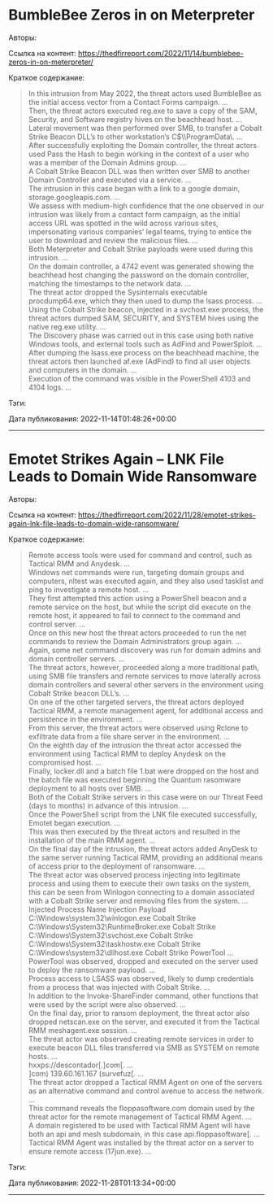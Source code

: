 # BumbleBee Zeros in on Meterpreter

Авторы: 


Ссылка на контент: 
https://thedfirreport.com/2022/11/14/bumblebee-zeros-in-on-meterpreter/

Краткое содержание: 

<blockquote>
In this intrusion from May 2022, the threat actors used BumbleBee as the initial access vector from a Contact Forms campaign.   ...   <br>Then, the threat actors executed reg.exe to save a copy of the SAM, Security, and Software registry hives on the beachhead host.   ...   <br>Lateral movement was then performed over SMB, to transfer a Cobalt Strike Beacon DLL’s to other workstation’s C$\\ProgramData\.   ...   <br>After successfully exploiting the Domain controller, the threat actors used Pass the Hash to begin working in the context of a user who was a member of the Domain Admins group.   ...   <br>A Cobalt Strike Beacon DLL was then written over SMB to another Domain Controller and executed via a service.   ...   <br>The intrusion in this case began with a link to a google domain, storage.googleapis.com.   ...   <br>We assess with medium-high confidence that the one observed in our intrusion was likely from a contact form campaign, as the initial access URL was spotted in the wild across various sites, impersonating various companies’ legal teams, trying to entice the user to download and review the malicious files.   ...   <br>Both Meterpreter and Cobalt Strike payloads were used during this intrusion.   ...   <br>On the domain controller, a 4742 event was generated showing the beachhead host changing the password on the domain controller, matching the timestamps to the network data.   ...   <br>The threat actor dropped the Sysinternals executable procdump64.exe, which they then used to dump the lsass process.   ...   <br>Using the Cobalt Strike beacon, injected in a svchost.exe process, the threat actors dumped SAM, SECURITY, and SYSTEM hives using the native reg.exe utility.   ...   <br>The Discovery phase was carried out in this case using both native Windows tools, and external tools such as AdFind and PowerSploit.   ...   <br>After dumping the lsass.exe process on the beachhead machine, the threat actors then launched af.exe (AdFind) to find all user objects and computers in the domain.   ...   <br>Execution of the command was visible in the PowerShell 4103 and 4104 logs.   ...   
</blockquote>

Тэги: 


Дата публикования: 
2022-11-14T01:48:26+00:00

---

# Emotet Strikes Again – LNK File Leads to Domain Wide Ransomware

Авторы: 


Ссылка на контент: 
https://thedfirreport.com/2022/11/28/emotet-strikes-again-lnk-file-leads-to-domain-wide-ransomware/

Краткое содержание: 

<blockquote>
Remote access tools were used for command and control, such as Tactical RMM and Anydesk.   ...   <br>Windows net commands were run, targeting domain groups and computers, nltest was executed again, and they also used tasklist and ping to investigate a remote host.   ...   <br>They first attempted this action using a PowerShell beacon and a remote service on the host, but while the script did execute on the remote host, it appeared to fail to connect to the command and control server.   ...   <br>Once on this new host the threat actors proceeded to run the net commands to review the Domain Administrators group again.   ...   <br>Again, some net command discovery was run for domain admins and domain controller servers.   ...   <br>The threat actors, however, proceeded along a more traditional path, using SMB file transfers and remote services to move laterally across domain controllers and several other servers in the environment using Cobalt Strike beacon DLL’s.   ...   <br>On one of the other targeted servers, the threat actors deployed Tactical RMM, a remote management agent, for additional access and persistence in the environment.   ...   <br>From this server, the threat actors were observed using Rclone to exfiltrate data from a file share server in the environment.   ...   <br>On the eighth day of the intrusion the threat actor accessed the environment using Tactical RMM to deploy Anydesk on the compromised host.   ...   <br>Finally, locker.dll and a batch file 1.bat were dropped on the host and the batch file was executed beginning the Quantum rasomware deployment to all hosts over SMB.   ...   <br>Both of the Cobalt Strike servers in this case were on our Threat Feed (days to months) in advance of this intrusion.   ...   <br>Once the PowerShell script from the LNK file executed successfully, Emotet began execution.   ...   <br>This was then executed by the threat actors and resulted in the installation of the main RMM agent.   ...   <br>On the final day of the intrusion, the threat actors added AnyDesk to the same server running Tactical RMM, providing an additional means of access prior to the deployment of ransomware.   ...   <br>The threat actor was observed process injecting into legitimate process and using them to execute their own tasks on the system, this can be seen from Winlogon connecting to a domain associated with a Cobalt Strike server and removing files from the system.   ...   <br>Injected Process Name	Injection Payload C:\Windows\system32\winlogon.exe	Cobalt Strike C:\Windows\System32\RuntimeBroker.exe	Cobalt Strike C:\Windows\System32\svchost.exe	Cobalt Strike C:\Windows\System32\taskhostw.exe	Cobalt Strike C:\Windows\system32\dllhost.exe	Cobalt Strike PowerTool   ...   <br>PowerTool was observed, dropped and executed on the server used to deploy the ransomware payload.   ...   <br>Process access to LSASS was observed, likely to dump credentials from a process that was injected with Cobalt Strike.   ...   <br>In addition to the Invoke-ShareFinder command, other functions that were used by the script were also observed.   ...   <br>On the final day, prior to ransom deployment, the threat actor also dropped netscan.exe on the server, and executed it from the Tactical RMM meshagent.exe session.   ...   <br>The threat actor was observed creating remote services in order to execute beacon DLL files transferred via SMB as SYSTEM on remote hosts.   ...   <br>hxxps://descontador[.]com[.   ...   <br>]com) 139.60.161.167 (survefuz[.   ...   <br>The threat actor dropped a Tactical RMM Agent on one of the servers as an alternative command and control avenue to access the network.   ...   <br>This command reveals the floppasoftware.com domain used by the threat actor for the remote management of Tactical RMM Agent.   ...   <br>A domain registered to be used with Tactical RMM Agent will have both an api and mesh subdomain, in this case api.floppasoftware[.   ...   <br>Tactical RMM Agent was installed by the threat actor on a server to ensure remote access (17jun.exe).   ...   
</blockquote>

Тэги: 


Дата публикования: 
2022-11-28T01:13:34+00:00

---

